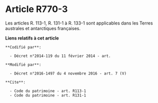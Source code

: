 # Article R770-3

Les articles R. 113-1, R. 131-1 à R. 133-1 sont applicables dans les Terres australes et antarctiques françaises.

**Liens relatifs à cet article**

	**Codifié par**:

	  - Décret n°2014-119 du 11 février 2014 - art.

	**Modifié par**:

	  - Décret n°2016-1497 du 4 novembre 2016 - art. 7 (V)

	**Cite**:

	  - Code du patrimoine - art. R113-1
	  - Code du patrimoine - art. R131-1
